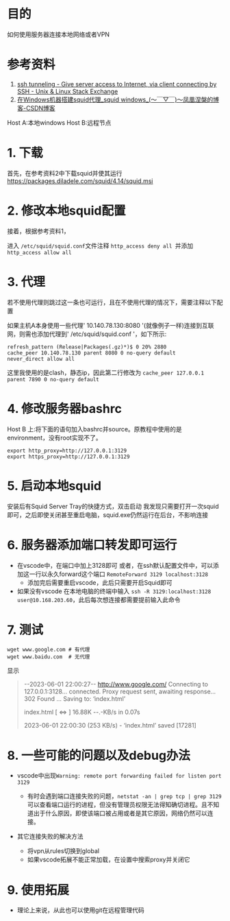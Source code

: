 # 目的

如何使用服务器连接本地网络或者VPN

# 参考资料

1. [ssh tunneling - Give server access to Internet, via client connecting by SSH - Unix &amp; Linux Stack Exchange](https://unix.stackexchange.com/questions/116191/give-server-access-to-internet-via-client-connecting-by-ssh)
2. [在Windows机器搭建squid代理\_squid windows\_(～￣▽￣)～凤凰涅槃的博客-CSDN博客](https://blog.csdn.net/qq_42704442/article/details/127746279)

  Host A:本地windows
  Host B:远程节点

# 1. 下载

首先，在参考资料2中下载squid并使其运行
https://packages.diladele.com/squid/4.14/squid.msi

# 2. 修改本地squid配置

接着，根据参考资料1，

进入 `/etc/squid/squid.conf`文件注释 `http_access deny all `并添加 `http_access allow all`

# 3. 代理

若不使用代理则跳过这一条也可运行，且在不使用代理的情况下，需要注释以下配置

如果主机A本身使用一些代理' 10.140.78.130:8080 '(就像例子一样)连接到互联网，则需也添加代理到' /etc/squid/squid.conf '，如下所示:

```config
refresh_pattern (Release|Packages(.gz)*)$ 0 20% 2880
cache_peer 10.140.78.130 parent 8080 0 no-query default
never_direct allow all
```

这里我使用的是clash，静态ip，因此第二行修改为
`cache_peer 127.0.0.1 parent 7890 0 no-query default`


# 4. 修改服务器bashrc

Host B 上:将下面的语句加入bashrc并source。原教程中使用的是environment，没有root实现不了。

```
export http_proxy=http://127.0.0.1:3129
export https_proxy=http://127.0.0.1:3129
```

# 5. 启动本地squid

安装后有Squid Server Tray的快捷方式，双击启动
我发现只需要打开一次squid即可，之后即使关闭甚至重启电脑，squid.exe仍然运行在后台，不影响连接

# 6. 服务器添加端口转发即可运行

- 在vscode中，在端口中加上3128即可
  或者，在ssh默认配置文件中，可以添加这一行以永久forward这个端口
  `RemoteForward 3129 localhost:3128`
  - 添加完后需要重启vscode，此后只需要开启Squid即可
- 如果没有vscode
  在本地电脑的终端中输入 `ssh -R 3129:localhost:3128 user@10.168.203.60`，此后每次想连接都需要提前输入此命令

# 7. 测试

```shell
wget www.google.com # 有代理
wget www.baidu.com  # 无代理
```

显示

> --2023-06-01 22:00:27--  http://www.google.com/
> Connecting to 127.0.0.1:3128... connected.
> Proxy request sent, awaiting response... 302 Found
> ...
> Saving to: ‘index.html’
>
> index.html                        [ <=>                                              ]  16.88K  --.-KB/s    in 0.07s
>
> 2023-06-01 22:00:30 (253 KB/s) - ‘index.html’ saved [17281]

# 8. 一些可能的问题以及debug办法

- vscode中出现`Warning: remote port forwarding failed for listen port 3129`
  - 有时会遇到端口连接失败的问题，`netstat -an | grep tcp | grep 3129`可以查看端口运行的进程，但没有管理员权限无法得知确切进程。且不知道出于什么原因，即使该端口被占用或者是其它原因，网络仍然可以连接。

- 其它连接失败的解决方法
  - 将vpn从rules切换到global
  - 如果vscode拓展不能正常加载，在设置中搜索proxy并关闭它

# 9. 使用拓展

- 理论上来说，从此也可以使用git在远程管理代码
